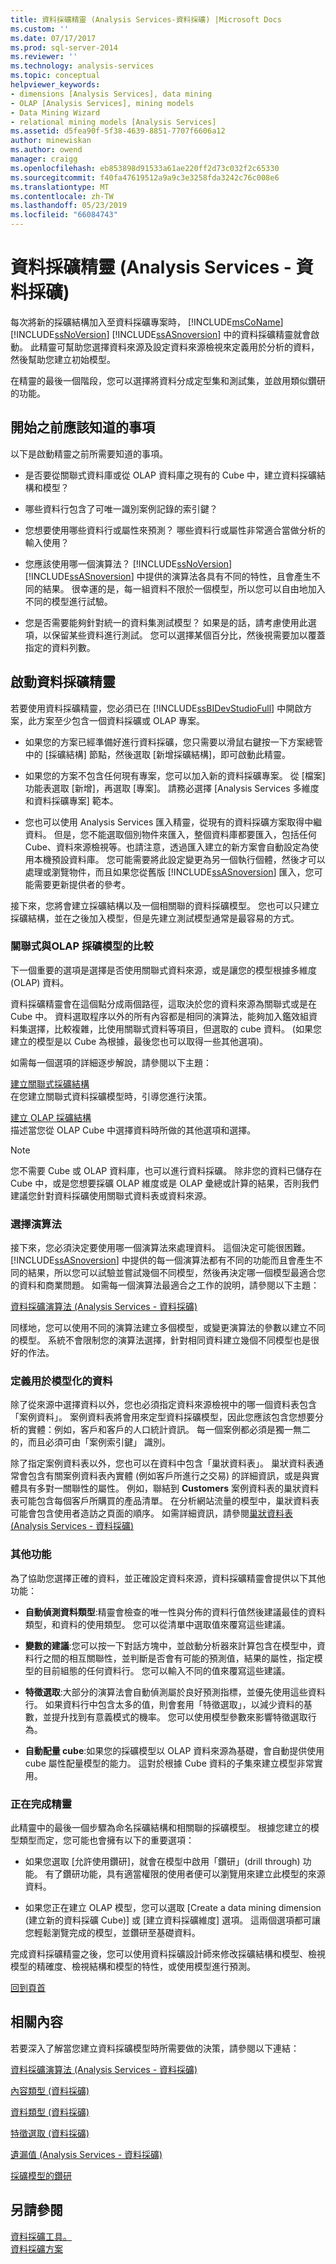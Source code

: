```yaml
---
title: 資料採礦精靈 (Analysis Services-資料採礦) |Microsoft Docs
ms.custom: ''
ms.date: 07/17/2017
ms.prod: sql-server-2014
ms.reviewer: ''
ms.technology: analysis-services
ms.topic: conceptual
helpviewer_keywords:
- dimensions [Analysis Services], data mining
- OLAP [Analysis Services], mining models
- Data Mining Wizard
- relational mining models [Analysis Services]
ms.assetid: d5fea90f-5f38-4639-8851-7707f6606a12
author: minewiskan
ms.author: owend
manager: craigg
ms.openlocfilehash: eb853898d91533a61ae220ff2d73c032f2c65330
ms.sourcegitcommit: f40fa47619512a9a9c3e3258fda3242c76c008e6
ms.translationtype: MT
ms.contentlocale: zh-TW
ms.lasthandoff: 05/23/2019
ms.locfileid: "66084743"
---
```

# <a name="data-mining-wizard-analysis-services---data-mining"></a>資料採礦精靈 (Analysis Services - 資料採礦)
  每次將新的採礦結構加入至資料採礦專案時， [!INCLUDE[msCoName](../../includes/msconame-md.md)] [!INCLUDE[ssNoVersion](../../includes/ssnoversion-md.md)] [!INCLUDE[ssASnoversion](../../includes/ssasnoversion-md.md)] 中的資料採礦精靈就會啟動。 此精靈可幫助您選擇資料來源及設定資料來源檢視來定義用於分析的資料，然後幫助您建立初始模型。  
  
 在精靈的最後一個階段，您可以選擇將資料分成定型集和測試集，並啟用類似鑽研的功能。  
  
## <a name="what-to-know-before-you-start"></a>開始之前應該知道的事項  
 以下是啟動精靈之前所需要知道的事項。  
  
-   是否要從關聯式資料庫或從 OLAP 資料庫之現有的 Cube 中，建立資料採礦結構和模型？  
  
-   哪些資料行包含了可唯一識別案例記錄的索引鍵？  
  
-   您想要使用哪些資料行或屬性來預測？ 哪些資料行或屬性非常適合當做分析的輸入使用？  
  
-   您應該使用哪一個演算法？  [!INCLUDE[ssNoVersion](../../includes/ssnoversion-md.md)] [!INCLUDE[ssASnoversion](../../includes/ssasnoversion-md.md)] 中提供的演算法各具有不同的特性，且會產生不同的結果。 很幸運的是，每一組資料不限於一個模型，所以您可以自由地加入不同的模型進行試驗。  
  
-   您是否需要能夠針對統一的資料集測試模型？ 如果是的話，請考慮使用此選項，以保留某些資料進行測試。 您可以選擇某個百分比，然後視需要加以覆蓋指定的資料列數。  
  
##  <a name="BKMK_Using_DM_Wizard"></a> 啟動資料採礦精靈  
 若要使用資料採礦精靈，您必須已在 [!INCLUDE[ssBIDevStudioFull](../../includes/ssbidevstudiofull-md.md)] 中開啟方案，此方案至少包含一個資料採礦或 OLAP 專案。  
  
-   如果您的方案已經準備好進行資料採礦，您只需要以滑鼠右鍵按一下方案總管中的 [採礦結構] 節點，然後選取 [新增採礦結構]，即可啟動此精靈。  
  
-   如果您的方案不包含任何現有專案，您可以加入新的資料採礦專案。 從 [檔案] 功能表選取 [新增]，再選取 [專案]。 請務必選擇 [Analysis Services 多維度和資料採礦專案] 範本。  
  
-   您也可以使用 Analysis Services 匯入精靈，從現有的資料採礦方案取得中繼資料。 但是，您不能選取個別物件來匯入，整個資料庫都要匯入，包括任何 Cube、資料來源檢視等。也請注意，透過匯入建立的新方案會自動設定為使用本機預設資料庫。 您可能需要將此設定變更為另一個執行個體，然後才可以處理或瀏覽物件，而且如果您從舊版 [!INCLUDE[ssASnoversion](../../includes/ssasnoversion-md.md)] 匯入，您可能需要更新提供者的參考。  
  
 接下來，您將會建立採礦結構以及一個相關聯的資料採礦模型。 您也可以只建立採礦結構，並在之後加入模型，但是先建立測試模型通常是最容易的方式。  
  
###  <a name="BKMK_Relational"></a> 關聯式與OLAP 採礦模型的比較  
 下一個重要的選項是選擇是否使用關聯式資料來源，或是讓您的模型根據多維度 (OLAP) 資料。  
  
 資料採礦精靈會在這個點分成兩個路徑，這取決於您的資料來源為關聯式或是在 Cube 中。 資料選取程序以外的所有內容都是相同的演算法，能夠加入鑑效組資料集選擇，比較複雜，比使用關聯式資料等項目，但選取的 cube 資料。 (如果您建立的模型是以 Cube 為根據，最後您也可以取得一些其他選項)。  
  
 如需每一個選項的詳細逐步解說，請參閱以下主題：  
  
 [建立關聯式採礦結構](create-a-relational-mining-structure.md)  
 在您建立關聯式資料採礦模型時，引導您進行決策。  
  
 [建立 OLAP 採礦結構](create-an-olap-mining-structure.md)  
 描述當您從 OLAP Cube 中選擇資料時所做的其他選項和選擇。  
  
> [!NOTE]  
>  您不需要 Cube 或 OLAP 資料庫，也可以進行資料採礦。 除非您的資料已儲存在 Cube 中，或是您想要採礦 OLAP 維度或是 OLAP 彙總或計算的結果，否則我們建議您針對資料採礦使用關聯式資料表或資料來源。  
  
### <a name="choosing-an-algorithm"></a>選擇演算法  
 接下來，您必須決定要使用哪一個演算法來處理資料。 這個決定可能很困難。 [!INCLUDE[ssASnoversion](../../includes/ssasnoversion-md.md)] 中提供的每一個演算法都有不同的功能而且會產生不同的結果，所以您可以試驗並嘗試幾個不同模型，然後再決定哪一個模型最適合您的資料和商業問題。 如需每一個演算法最適合之工作的說明，請參閱以下主題：  
  
 [資料採礦演算法 &#40;Analysis Services - 資料採礦&#41;](data-mining-algorithms-analysis-services-data-mining.md)  
  
 同樣地，您可以使用不同的演算法建立多個模型，或變更演算法的參數以建立不同的模型。 系統不會限制您的演算法選擇，針對相同資料建立幾個不同模型也是很好的作法。  
  
### <a name="define-the-data-used-for-modeling"></a>定義用於模型化的資料  
 除了從來源中選擇資料以外，您也必須指定資料來源檢視中的哪一個資料表包含「案例資料」。 案例資料表將會用來定型資料採礦模型，因此您應該包含您想要分析的實體：例如，客戶和客戶的人口統計資訊。 每一個案例都必須是獨一無二的，而且必須可由「案例索引鍵」 識別。  
  
 除了指定案例資料表以外，您也可以在資料中包含「巢狀資料表」。 巢狀資料表通常會包含有關案例資料表內實體 (例如客戶所進行之交易) 的詳細資訊，或是與實體具有多對一關聯性的屬性。 例如，聯結到 **Customers** 案例資料表的巢狀資料表可能包含每個客戶所購買的產品清單。 在分析網站流量的模型中，巢狀資料表可能會包含使用者造訪之頁面的順序。 如需詳細資訊，請參閱[巢狀資料表 &#40;Analysis Services - 資料採礦&#41;](nested-tables-analysis-services-data-mining.md)  
  
### <a name="additional-features"></a>其他功能  
 為了協助您選擇正確的資料，並正確設定資料來源，資料採礦精靈會提供以下其他功能：  
  
-   **自動偵測資料類型**:精靈會檢查的唯一性與分佈的資料行值然後建議最佳的資料類型，和資料的使用類型。 您可以從清單中選取值來覆寫這些建議。  
  
-   **變數的建議**:您可以按一下對話方塊中，並啟動分析器來計算包含在模型中，資料行之間的相互關聯性，並判斷是否會有可能的預測值，結果的屬性，指定模型的目前組態的任何資料行。 您可以輸入不同的值來覆寫這些建議。  
  
-   **特徵選取**:大部分的演算法會自動偵測屬於良好預測指標，並優先使用這些資料行。 如果資料行中包含太多的值，則會套用「特徵選取」，以減少資料的基數，並提升找到有意義模式的機率。 您可以使用模型參數來影響特徵選取行為。  
  
-   **自動配量 cube**:如果您的採礦模型以 OLAP 資料來源為基礎，會自動提供使用 cube 屬性配量模型的能力。 這對於根據 Cube 資料的子集來建立模型非常實用。  
  
### <a name="completing-the-wizard"></a>正在完成精靈  
 此精靈中的最後一個步驟為命名採礦結構和相關聯的採礦模型。 根據您建立的模型類型而定，您可能也會擁有以下的重要選項：  
  
-   如果您選取 [允許使用鑽研]，就會在模型中啟用「鑽研」(drill through) 功能。 有了鑽研功能，具有適當權限的使用者便可以瀏覽用來建立此模型的來源資料。  
  
-   如果您正在建立 OLAP 模型，您可以選取 [Create a data mining dimension (建立新的資料採礦 Cube)] 或 [建立資料採礦維度] 選項。 這兩個選項都可讓您輕鬆瀏覽完成的模型，並鑽研至基礎資料。  
  
 完成資料採礦精靈之後，您可以使用資料採礦設計師來修改採礦結構和模型、檢視模型的精確度、檢視結構和模型的特性，或使用模型進行預測。  
  
 [回到頁首](#BKMK_Using_DM_Wizard)  
  
## <a name="related-content"></a>相關內容  
 若要深入了解當您建立資料採礦模型時所需要做的決策，請參閱以下連結：  
  
 [資料採礦演算法 &#40;Analysis Services - 資料採礦&#41;](data-mining-algorithms-analysis-services-data-mining.md)  
  
 [內容類型 (資料採礦)](content-types-data-mining.md)  
  
 [資料類型 (資料採礦)](data-types-data-mining.md)  
  
 [特徵選取 &#40;資料採礦&#41;](feature-selection-data-mining.md)  
  
 [遺漏值 &#40;Analysis Services - 資料採礦&#41;](missing-values-analysis-services-data-mining.md)  
  
 [採礦模型的鑽研](drillthrough-on-mining-models.md)  
  
## <a name="see-also"></a>另請參閱  
 [資料採礦工具。](data-mining-tools.md)   
 [資料採礦方案](data-mining-solutions.md)  
  
  
